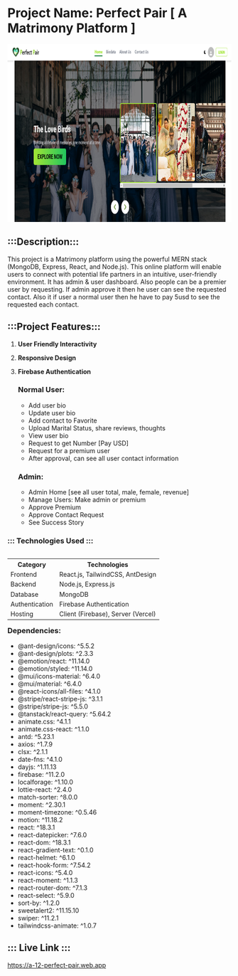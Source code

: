 # Project Name: Perfect Pair [ A Matrimony Platform ]
 <div align="center">
  <img height="400" width="100%" src="https://github.com/Chitra35006/5_practice/blob/7b7ec840d4041c8fb9027636d689a1d6f2f1eb08/pp.png" />
</div>

## :::Description:::
This project is a Matrimony platform using the powerful MERN stack (MongoDB, Express, React, and Node.js). This online platform will enable users to connect with potential life partners in an intuitive, user-friendly environment. It has admin & user dashboard. Also people can be a premier user by requesting. If admin approve it then he user can see the requested contact. Also it if user a normal user then he have to pay 5usd to see the requested each contact.

## :::Project Features:::
1. **User Friendly Interactivity**
2. **Responsive Design**
3. **Firebase Authentication**

    ### Normal User:
    - Add user bio
    - Update user bio
    - Add contact to Favorite 
    - Upload Marital Status, share reviews, thoughts
    - View user bio
    - Request to get Number [Pay USD]
    - Request for a premium user
    - After approval, can see all user contact information

    ### Admin:
    - Admin Home [see all user total, male, female, revenue]
    - Manage Users: Make admin or premium
    - Approve Premium
    - Approve Contact Request
    - See Success Story

      

<h3 align="left">::: Technologies Used :::</h3>

<table align="left" width="100%">
  <tr>
    <th>Category</th>
    <th>Technologies</th>
  </tr>
  <tr>
    <td>Frontend</td>
    <td>React.js, TailwindCSS, AntDesign</td>
  </tr>
  <tr>
    <td>Backend</td>
    <td>Node.js, Express.js</td>
  </tr>
  <tr>
    <td>Database</td>
    <td>MongoDB</td>
  </tr>
  <tr>
    <td>Authentication</td>
    <td>Firebase Authentication</td>
  </tr>
  <tr>
    <td>Hosting</td>
    <td>Client (Firebase), Server (Vercel)</td>
  </tr>
</table>

</br></br>



### Dependencies:
- @ant-design/icons: ^5.5.2
- @ant-design/plots: ^2.3.3
- @emotion/react: ^11.14.0
- @emotion/styled: ^11.14.0
- @mui/icons-material: ^6.4.0
- @mui/material: ^6.4.0
- @react-icons/all-files: ^4.1.0
- @stripe/react-stripe-js: ^3.1.1
- @stripe/stripe-js: ^5.5.0
- @tanstack/react-query: ^5.64.2
- animate.css: ^4.1.1
- animate.css-react: ^1.1.0
- antd: ^5.23.1
- axios: ^1.7.9
- clsx: ^2.1.1
- date-fns: ^4.1.0
- dayjs: ^1.11.13
- firebase: ^11.2.0
- localforage: ^1.10.0
- lottie-react: ^2.4.0
- match-sorter: ^8.0.0
- moment: ^2.30.1
- moment-timezone: ^0.5.46
- motion: ^11.18.2
- react: ^18.3.1
- react-datepicker: ^7.6.0
- react-dom: ^18.3.1
- react-gradient-text: ^0.1.0
- react-helmet: ^6.1.0
- react-hook-form: ^7.54.2
- react-icons: ^5.4.0
- react-moment: ^1.1.3
- react-router-dom: ^7.1.3
- react-select: ^5.9.0
- sort-by: ^1.2.0
- sweetalert2: ^11.15.10
- swiper: ^11.2.1
- tailwindcss-animate: ^1.0.7




## ::: Live Link :::
 https://a-12-perfect-pair.web.app
